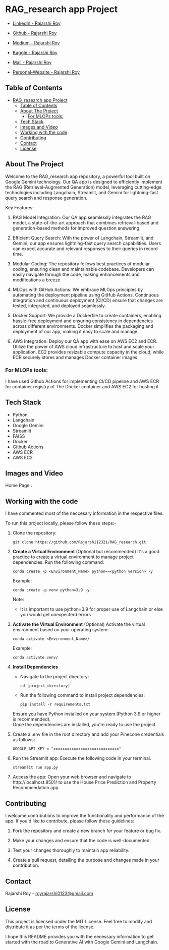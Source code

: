 # RAG_research app Project

- [LinkedIn - Rajarshi Roy](https://www.linkedin.com/in/rajarshi-roy-learner/)
  
- [Github - Rajarshi Roy](https://github.com/Rajarshi12321/)

- [Medium - Rajarshi Roy](https://medium.com/@rajarshiroy.machinelearning)
  
- [Kaggle - Rajarshi Roy](https://www.kaggle.com/rajarshiroy0123/)
- [Mail - Rajarshi Roy](mailto:royrajarshi0123@gmail.com)
- [Personal-Website - Rajarshi Roy](https://rajarshi12321.github.io/rajarshi_portfolio/)


## Table of Contents

- [RAG\_research app Project](#rag_research-app-project)
  - [Table of Contents](#table-of-contents)
  - [About The Project](#about-the-project)
    - [For MLOPs tools:](#for-mlops-tools)
  - [Tech Stack](#tech-stack)
  - [Images  and Video](#images--and-video)
  - [Working with the code](#working-with-the-code)
  - [Contributing](#contributing)
  - [Contact](#contact)
  - [License](#license)


## About The Project

Welcome to the RAG_research app repository, a powerful tool built on Google Gemini technology. Our QA app is designed to efficiently implement the RAG (Retrieval-Augmented Generation) model, leveraging cutting-edge technologies including Langchain, Streamlit, and Gemini for lightning-fast query search and response generation.

Key Features:

1. RAG Model Integration: Our QA app seamlessly integrates the RAG model, a state-of-the-art approach that combines retrieval-based and generation-based methods for improved question answering.

2. Efficient Query Search: With the power of Langchain, Streamlit, and Gemini, our app ensures lightning-fast query search capabilities. Users can expect accurate and relevant responses to their queries in record time.

3. Modular Coding: The repository follows best practices of modular coding, ensuring clean and maintainable codebase. Developers can easily navigate through the code, making enhancements and modifications a breeze.

4. MLOps with GitHub Actions: We embrace MLOps principles by automating the deployment pipeline using GitHub Actions. Continuous integration and continuous deployment (CI/CD) ensure that changes are tested, integrated, and deployed seamlessly.

5. Docker Support: We provide a Dockerfile to create containers, enabling hassle-free deployment and ensuring consistency in dependencies across different environments. Docker simplifies the packaging and deployment of our app, making it easy to scale and manage.

6. AWS Integration: Deploy our QA app with ease on AWS EC2 and ECR. Utilize the power of AWS cloud infrastructure to host and scale your application. EC2 provides resizable compute capacity in the cloud, while ECR securely stores and manages Docker container images.

### For MLOPs tools:
I have used Github Actions for implementing CI/CD pipeline and AWS ECR for container registry of The Docker container and AWS EC2 for hosting it.

## Tech Stack
- Python
- Langchain
- Google Gemini
- Streamlit
- FAISS
- Docker
- Github Actions
- AWS ECR
- AWS EC2


## Images  and Video

Home Page : 



## Working with the code


I have commented most of the neccesary information in the respective files.

To run this project locally, please follow these steps:-

1. Clone the repository:

   ```shell
   git clone https://github.com/Rajarshi12321/RAG_research.git
   ```


2. **Create a Virtual Environment** (Optional but recommended)
  It's a good practice to create a virtual environment to manage project dependencies. Run the following command:
     ```shell
     conda create -p <Environment_Name> python==<python version> -y
     ```
     Example:
     ```shell
     conda create -p venv python=3.9 -y 
     ```
    Note:
    - It is important to use python=3.9 for proper use of Langchain or else you would get unexpecterd errors


3. **Activate the Virtual Environment** (Optional)
   Activate the virtual environment based on your operating system:
      ```shell
      conda activate <Environment_Name>/
      ```
      Example:
     ```shell
     conda activate venv/
     ```

4. **Install Dependencies**
   - Navigate to the project directory:
     ```
     cd [project_directory]
     ```
   - Run the following command to install project dependencies:
     ```
     pip install -r requirements.txt
     ```

   Ensure you have Python installed on your system (Python 3.9 or higher is recommended).<br />
   Once the dependencies are installed, you're ready to use the project.

5. Create a .env file in the root directory and add your Pinecone credentials as follows:
    ```shell  
    GOOGLE_API_KEY = "xxxxxxxxxxxxxxxxxxxxxxxxxxxxx"
    ```


6. Run the Streamlit app: Execute the following code in your terminal.
   ```shell  
   streamlit run app.py
   ```
   

6. Access the app: Open your web browser and navigate to http://localhost:8501/ to use the House Price Prediction and Property Recommendation app.

## Contributing
I welcome contributions to improve the functionality and performance of the app. If you'd like to contribute, please follow these guidelines:

1. Fork the repository and create a new branch for your feature or bug fix.

2. Make your changes and ensure that the code is well-documented.

3. Test your changes thoroughly to maintain app reliability.

4. Create a pull request, detailing the purpose and changes made in your contribution.

## Contact

Rajarshi Roy - [royrajarshi0123@gmail.com](mailto:royrajarshi0123@gmail.com)



## License
This project is licensed under the MIT License. Feel free to modify and distribute it as per the terms of the license.

I hope this README provides you with the necessary information to get started with the road to Generative AI with Google Gemini and Langchain.
